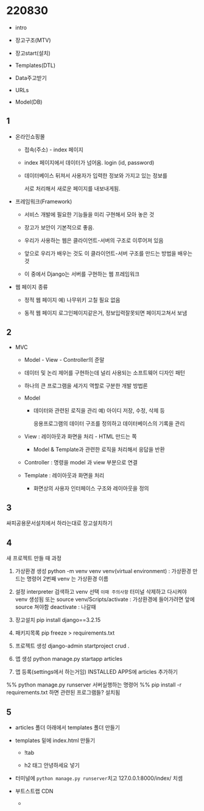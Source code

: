 # 220830

- intro

- 장고구조(MTV)

- 장고start(설치)

- Templates(DTL)

- Data주고받기

- URLs

- Model(DB)

## 1

- 온라인쇼핑몰
  
  - 접속(주소) - index 페이지
  
  - index 페이지에서 데이터가 넘어옴. login (id, password)
  
  - 데이터베이스 뒤져서 사용자가 입력한 정보와 가지고 있는 정보를
    
    서로 처리해서 새로운 페이지를 내보내게됨.

- 프레임워크(Framework)
  
  - 서비스 개발에 필요한 기능들을 미리 구현해서 모아 놓은 것
  
  - 장고가 보안이 기본적으로 좋음.
  
  - 우리가 사용하는 웹은 클라이언트-서버의 구조로 이루어져 있음
  
  - 앞으로 우리가 배우는 것도 이 클라이언트-서버 구조를 만드는 방법을 배우는 것
  
  - 이 중에서 Django는 서버를 구현하는 웹 프레임워크

- 웹 페이지 종류
  
  - 정적 웹 페이지 예) 나무위키 고칠 필요 없음
  
  - 동적 웹 페이지 로그인페이지같은거, 정보입력잘못되면 페이지고쳐서 보냄

## 2

- MVC
  
  - Model - View - Controller의 준말
  
  - 데이터 및 논리 제어를 구현하는데 널리 사용되는 소프트웨어 디자인 패턴
  
  - 하나의 큰 프로그램을 세가지 역할로 구분한 개발 방법론
  
  - Model 
    
    - 데이터와 관련된 로직을 관리 예) 아이디 저장, 수정, 삭제 등
      
      응용프로그램의 데이터 구조를 정의하고 데이터베이스의 기록을 관리
  
  - View : 레이아웃과 화면을 처리 - HTML 만드는 쪽
    
    - Model & Template과 관련한 로직을 처리해서 응답을 반환
  
  - Controller : 명령을  model 과 view 부분으로 연결
  
  - Template : 레이아웃과 화면을 처리
    
    - 화면상의 사용자 인터페이스 구조와 레이아웃을 정의

## 3

싸피공용문서설치에서 하라는대로 장고설치하기

## 4

새 프로젝트 만들 때 과정

1. 가상환경 생성
   python -m venv venv
   venv(virtual environment) : 가상환경 만드는 명령어
   2번째 venv 는 가상환경 이름

2. 설정
   interpreter 검색하고 venv 선택
   `이때 주의사항`
   터미널 삭제하고 다시켜야 venv 생성됨
   또는 
   source venv/Scripts/activate : 가상환경에 들어가려면 앞에 source 쳐야함
   deactivate : 나갈때

3. 장고설치
   pip install django==3.2.15

4. 패키지목록
   pip freeze > requirements.txt

5. 프로젝트 생성
   django-admin startproject crud .

6. 앱 생성
   python manage.py startapp articles

7. 앱 등록(settings에서 하는거임)
   INSTALLED APPS에 articles 추가하기

%% python manage.py runserver 서버실행하는 명령어
%% pip install -r requirements.txt 하면 관련된 프로그램들? 설치됨

## 5

- articles 폴더 아래에서 templates 폴더 만들기

- templates 밑에 index.html 만들기
  
  - !tab
  
  - h2 태그 안녕하세요 넣기

- 터미널에 `python manage.py runserver`치고 127.0.0.1:8000/index/ 치셈

- 부트스트랩 CDN
  
  - <link href="https://cdn.jsdelivr.net/npm/bootstrap@5.2.0/dist/css/bootstrap.min.css" rel="stylesheet" integrity="sha384-gH2yIJqKdNHPEq0n4Mqa/HGKIhSkIHeL5AyhkYV8i59U5AR6csBvApHHNl/vI1Bx" crossorigin="anonymous">
    <script src="https://cdn.jsdelivr.net/npm/bootstrap@5.2.0/dist/js/bootstrap.bundle.min.js" integrity="sha384-A3rJD856KowSb7dwlZdYEkO39Gagi7vIsF0jrRAoQmDKKtQBHUuLZ9AsSv4jD4Xa" crossorigin="anonymous"></script>
